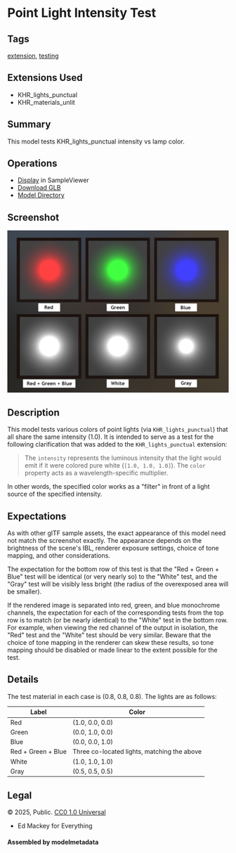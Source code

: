 # Point Light Intensity Test

## Tags

[extension](../Models-extension.md), [testing](../Models-testing.md)

## Extensions Used

* KHR_lights_punctual
* KHR_materials_unlit

## Summary

This model tests KHR_lights_punctual intensity vs lamp color.

## Operations

* [Display](https://github.khronos.org/glTF-Sample-Viewer-Release/?model=https://raw.GithubUserContent.com/KhronosGroup/glTF-Sample-Assets/main/./Models/PointLightIntensityTest/glTF-Binary/PointLightIntensityTest.glb) in SampleViewer
* [Download GLB](https://raw.GithubUserContent.com/KhronosGroup/glTF-Sample-Assets/main/./Models/PointLightIntensityTest/glTF-Binary/PointLightIntensityTest.glb)
* [Model Directory](./)

## Screenshot

![screenshot](screenshot/screenshot-large.jpg)

## Description

This model tests various colors of point lights (via `KHR_lights_punctual`) that all share the same intensity (1.0). It is intended to serve as a test for the following clarification that was added to the `KHR_lights_punctual` extension:

> The `intensity` represents the luminous intensity that the light would emit if it were colored pure white (`[1.0, 1.0, 1.0]`). The `color` property acts as a wavelength-specific multiplier.

In other words, the specified color works as a "filter" in front of a light source of the specified intensity.

## Expectations

As with other glTF sample assets, the exact appearance of this model need not match the screenshot exactly.  The appearance depends on the brightness of the scene's IBL, renderer exposure settings, choice of tone mapping, and other considerations.

The expectation for the bottom row of this test is that the "Red + Green + Blue" test will be identical (or very nearly so) to the "White" test, and the "Gray" test will be visibly less bright (the radius of the overexposed area will be smaller).

If the rendered image is separated into red, green, and blue monochrome channels, the expectation for each of the corresponding tests from the top row is to match (or be nearly identical) to the "White" test in the bottom row.  For example, when viewing the red channel of the output in isolation, the "Red" test and the "White" test should be very similar.  Beware that the choice of tone mapping in the renderer can skew these results, so tone mapping should be disabled or made linear to the extent possible for the test.

## Details

The test material in each case is (0.8, 0.8, 0.8).  The lights are as follows:

| Label | Color |
|-------|-------|
| Red                | (1.0, 0.0, 0.0) |
| Green              | (0.0, 1.0, 0.0) |
| Blue               | (0.0, 0.0, 1.0) |
| Red + Green + Blue | Three co-located lights, matching the above |
| White              | (1.0, 1.0, 1.0) |
| Gray               | (0.5, 0.5, 0.5) |


## Legal

&copy; 2025, Public. [CC0 1.0 Universal](https://creativecommons.org/publicdomain/zero/1.0/legalcode)

 - Ed Mackey for Everything

#### Assembled by modelmetadata
